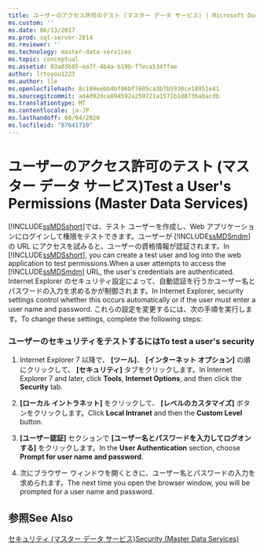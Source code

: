 ```yaml
---
title: ユーザーのアクセス許可のテスト (マスター データ サービス) | Microsoft Docs
ms.custom: ''
ms.date: 06/13/2017
ms.prod: sql-server-2014
ms.reviewer: ''
ms.technology: master-data-services
ms.topic: conceptual
ms.assetid: 83a03b85-ea7f-4b4a-b19b-f7eca534ffae
author: lrtoyou1223
ms.author: lle
ms.openlocfilehash: 8c109eebb4bf06bf7605ca3b7b5930ce18951e41
ms.sourcegitcommit: ad4d92dce894592a259721a1571b1d8736abacdb
ms.translationtype: MT
ms.contentlocale: ja-JP
ms.lasthandoff: 08/04/2020
ms.locfileid: "87641710"
---
```

# <a name="test-a-user39s-permissions-master-data-services"></a><span data-ttu-id="ecbfd-102">ユーザーのアクセス許可のテスト (マスター データ サービス)</span><span class="sxs-lookup"><span data-stu-id="ecbfd-102">Test a User&#39;s Permissions (Master Data Services)</span></span>
  <span data-ttu-id="ecbfd-103">[!INCLUDE[ssMDSshort](../includes/ssmdsshort-md.md)]では、テスト ユーザーを作成し、Web アプリケーションにログインして権限をテストできます。ユーザーが [!INCLUDE[ssMDSmdm](../includes/ssmdsmdm-md.md)] の URL にアクセスを試みると、ユーザーの資格情報が認証されます。</span><span class="sxs-lookup"><span data-stu-id="ecbfd-103">In [!INCLUDE[ssMDSshort](../includes/ssmdsshort-md.md)], you can create a test user and log into the web application to test permissions.When a user attempts to access the [!INCLUDE[ssMDSmdm](../includes/ssmdsmdm-md.md)] URL, the user's credentials are authenticated.</span></span> <span data-ttu-id="ecbfd-104">Internet Explorer のセキュリティ設定によって、自動認証を行うかユーザー名とパスワードの入力を求めるかが制御されます。</span><span class="sxs-lookup"><span data-stu-id="ecbfd-104">In Internet Explorer, security settings control whether this occurs automatically or if the user must enter a user name and password.</span></span> <span data-ttu-id="ecbfd-105">これらの設定を変更するには、次の手順を実行します。</span><span class="sxs-lookup"><span data-stu-id="ecbfd-105">To change these settings, complete the following steps:</span></span>  
  
### <a name="to-test-a-users-security"></a><span data-ttu-id="ecbfd-106">ユーザーのセキュリティをテストするには</span><span class="sxs-lookup"><span data-stu-id="ecbfd-106">To test a user's security</span></span>  
  
1.  <span data-ttu-id="ecbfd-107">Internet Explorer 7 以降で、 **[ツール]**、 **[インターネット オプション]** の順にクリックして、 **[セキュリティ]** タブをクリックします。</span><span class="sxs-lookup"><span data-stu-id="ecbfd-107">In Internet Explorer 7 and later, click **Tools**, **Internet Options**, and then click the **Security** tab.</span></span>  
  
2.  <span data-ttu-id="ecbfd-108">**[ローカル イントラネット]** をクリックして、 **[レベルのカスタマイズ]** ボタンをクリックします。</span><span class="sxs-lookup"><span data-stu-id="ecbfd-108">Click **Local Intranet** and then the **Custom Level** button.</span></span>  
  
3.  <span data-ttu-id="ecbfd-109">**[ユーザー認証]** セクションで **[ユーザー名とパスワードを入力してログオンする]** をクリックします。</span><span class="sxs-lookup"><span data-stu-id="ecbfd-109">In the **User Authentication** section, choose **Prompt for user name and password**.</span></span>  
  
4.  <span data-ttu-id="ecbfd-110">次にブラウザー ウィンドウを開くときに、ユーザー名とパスワードの入力を求められます。</span><span class="sxs-lookup"><span data-stu-id="ecbfd-110">The next time you open the browser window, you will be prompted for a user name and password.</span></span>  
  
## <a name="see-also"></a><span data-ttu-id="ecbfd-111">参照</span><span class="sxs-lookup"><span data-stu-id="ecbfd-111">See Also</span></span>  
 [<span data-ttu-id="ecbfd-112">セキュリティ (マスター データ サービス)</span><span class="sxs-lookup"><span data-stu-id="ecbfd-112">Security &#40;Master Data Services&#41;</span></span>](security-master-data-services.md)  
  
  
